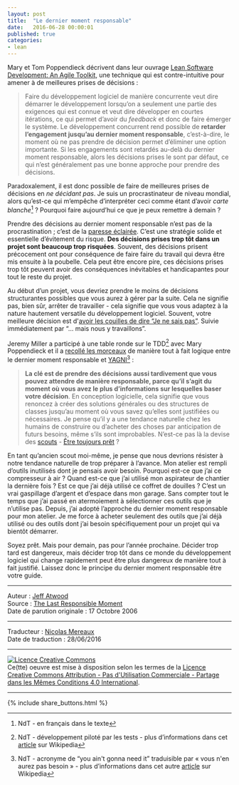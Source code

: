 ```yaml
---
layout: post
title:  "Le dernier moment responsable"
date:   2016-06-28 00:00:01
published: true
categories: 
- lean
---
```

Mary et Tom Poppendieck décrivent dans leur ouvrage [Lean Software Development: An Agile Toolkit](http://www.amazon.com/exec/obidos/ASIN/0321150783/codihorr-20), une technique qui est contre-intuitive pour amener à de meilleures prises de décisions :

> Faire du développement logiciel de manière concurrente veut dire démarrer le développement lorsqu’on a seulement une partie des exigences qui est connue et veut dire développer en courtes itérations, ce qui permet d’avoir du _feedback_ et donc de faire émerger le système. Le développement concurrent rend possible de **retarder l’engagement jusqu’au dernier moment responsable**, c’est-à-dire, le moment où ne pas prendre de décision permet d’éliminer une option importante. Si les engagements sont retardés au-delà du dernier moment responsable, alors les décisions prises le sont par défaut, ce qui n’est généralement pas une bonne approche pour prendre des décisions.

Paradoxalement, il est donc possible de faire de meilleures prises de décisions en _ne décidant pas_. Je suis un procrastinateur de niveau mondial, alors qu’est-ce qui m’empêche d’interpréter ceci comme étant d’avoir _carte blanche_[^1] ? Pourquoi faire aujourd’hui ce que je peux remettre à demain ?

Prendre des décisions au dernier moment responsable n’est pas de la procrastination ; c’est de la [paresse éclairée](http://www.codinghorror.com/blog/archives/000237.html). C’est une stratégie solide et essentielle d’évitement du risque. **Des décisions prises trop tôt dans un projet sont beaucoup trop risquées**. Souvent, des décisions prisent précocement ont pour conséquence de faire faire du travail qui devra être mis ensuite à la poubelle. Cela peut être encore pire, ces décisions prises trop tôt peuvent avoir des conséquences inévitables et handicapantes pour tout le reste du projet. 

Au début d’un projet, vous devriez prendre le moins de décisions structurantes possibles que vous aurez à gérer par la suite. Cela ne signifie pas, bien sûr, arrêter de travailler - cela signifie que vous vous adaptez à la nature hautement versatile du développement logiciel. Souvent, votre meilleure décision est d'[avoir les couilles de dire “Je ne sais pas”](http://www.codinghorror.com/blog/archives/000373.html). Suivie immédiatement par “… mais nous y travaillons”.

Jeremy Miller a participé à une table ronde sur le TDD[^2] avec Mary Poppendieck et il a [recollé les morceaux](http://codebetter.com/blogs/jeremy.miller/archive/2006/01/18/136648.aspx) de manière tout à fait logique entre le dernier moment responsable et [YAGNI](http://www.codinghorror.com/blog/archives/000111.html)[^3] : 

> **La clé est de prendre des décisions aussi tardivement que  vous pouvez attendre de manière responsable, parce qu’il s’agit du moment où vous avez le plus d’informations sur lesquelles baser votre décision**. En conception logicielle, cela signifie que vous renoncez à créer des solutions générales ou des structures de classes jusqu’au moment où vous savez qu’elles sont justifiées ou nécessaires. Je pense qu’il y a une tendance naturelle chez les humains de construire ou d’acheter des choses par anticipation de futurs besoins, même s’ils sont improbables. N’est-ce pas là la devise des [scouts](http://www.scouting.org/) - [Être toujours prêt](http://www.scouting.org/factsheets/02-503a.html) ?
 
En tant qu’ancien scout moi-même, je pense que nous devrions résister à notre tendance naturelle de trop préparer à l’avance. Mon atelier est rempli d’outils inutilisés dont je pensais avoir besoin. Pourquoi est-ce que j’ai ce compresseur à air ? Quand est-ce que j’ai utilisé mon aspirateur de chantier la dernière fois ? Est ce que j’ai déjà utilisé ce coffret de douilles ? C’est un vrai gaspillage d’argent et d’espace dans mon garage. Sans compter tout le temps que j’ai passé en atermoiement à sélectionner ces outils que je n’utilise pas. Depuis, j’ai adopté l’approche du dernier moment responsable pour mon atelier. Je me force à acheter seulement des outils que j’ai déjà utilisé ou des outils dont j’ai besoin spécifiquement pour un projet qui va bientôt démarrer.

Soyez prêt. Mais pour demain, pas pour l’année prochaine. Décider trop tard est dangereux, mais décider trop tôt dans ce monde du développement logiciel qui change rapidement peut être plus dangereux de manière tout à fait justifié. Laissez donc le principe du dernier moment responsable être votre guide.

[^1]: NdT - en français dans le texte 
[^2]: NdT - développement piloté par les tests - plus d’informations dans cet [article](https://fr.wikipedia.org/wiki/Test_driven_development) sur Wikipedia 
[^3]: NdT - acronyme de “you ain't gonna need it” traduisible par « vous n'en aurez pas besoin » - plus d’informations dans cet autre [article](https://fr.wikipedia.org/wiki/YAGNI) sur Wikipedia 

---  
Auteur : [Jeff Atwood](https://blog.codinghorror.com/about-me/)  
Source : [The Last Responsible Moment](https://blog.codinghorror.com/the-last-responsible-moment/)  
Date de parution originale : 17 Octobre 2006  

---
Traducteur : [Nicolas Mereaux](http://www.les-traducteurs-agiles.org/traducteurs/)  
Date de traduction : 28/06/2016  

---

<a rel="license" href="http://creativecommons.org/licenses/by-nc-sa/4.0/"><img alt="Licence Creative Commons" style="border-width:0" src="http://i.creativecommons.org/l/by-nc-sa/4.0/88x31.png" /></a><br />Ce(tte) oeuvre est mise à disposition selon les termes de la <a rel="license" href="http://creativecommons.org/licenses/by-nc-sa/4.0/">Licence Creative Commons Attribution - Pas d'Utilisation Commerciale - Partage dans les Mêmes Conditions 4.0 International</a>.

---

{% include share_buttons.html %}

